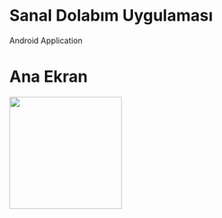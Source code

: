 # Sanal Dolabım Uygulaması
Android Application
# Ana Ekran
<img src="https://github.com/sermed469/SanalDolabimUygulamasi/assets/59250052/cb87bac4-e344-4664-b56c-3b5bf1b49457" width="200"/>
